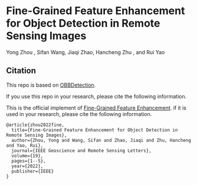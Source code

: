 # Fine-Grained Feature Enhancement for Object Detection in Remote Sensing Images

Yong Zhou , Sifan Wang, Jiaqi Zhao, Hancheng Zhu , and Rui Yao



## Citation
This repo is based on [OBBDetection](https://github.com/jbwang1997/OBBDetection).

If you use this repo in your research, please cite the following information.

This is the official implement of [Fine-Grained Feature Enhancement](https://ieeexplore.ieee.org/document/9744034). if it is used in your research, please cite the following information.

```
@article{zhou2022fine,
  title={Fine-Grained Feature Enhancement for Object Detection in Remote Sensing Images},
  author={Zhou, Yong and Wang, Sifan and Zhao, Jiaqi and Zhu, Hancheng and Yao, Rui},
  journal={IEEE Geoscience and Remote Sensing Letters},
  volume={19},
  pages={1--5},
  year={2022},
  publisher={IEEE}
}
```
